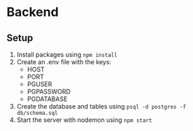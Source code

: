 # Backend

## Setup

1. Install packages using `npm install`
2. Create an .env file with the keys:
   - HOST
   - PORT
   - PGUSER
   - PGPASSWORD
   - PGDATABASE
3. Create the database and tables using
`psql -d postgres -f db/schema.sql`
4. Start the server with nodemon using `npm start`